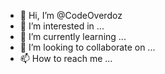 - 👋 Hi, I’m @CodeOverdoz
- 👀 I’m interested in ...
- 🌱 I’m currently learning ...
- 💞️ I’m looking to collaborate on ...
- 📫 How to reach me ...

<!---
CodeOverdoz/CodeOverdoz is a ✨ special ✨ repository because its `README.md` (this file) appears on your GitHub profile.
You can click the Preview link to take a look at your changes.
--->
